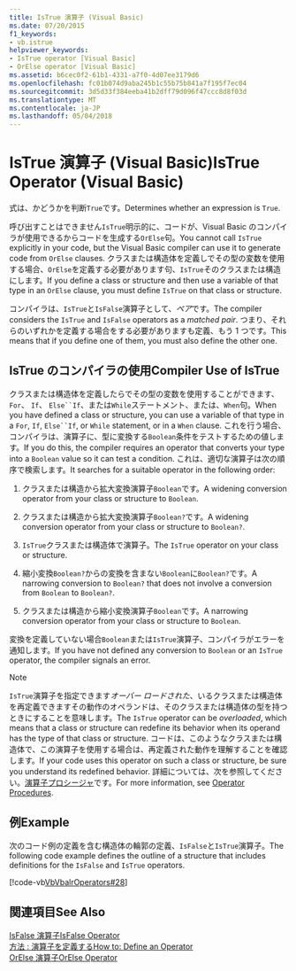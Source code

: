 ```yaml
---
title: IsTrue 演算子 (Visual Basic)
ms.date: 07/20/2015
f1_keywords:
- vb.istrue
helpviewer_keywords:
- IsTrue operator [Visual Basic]
- OrElse operator [Visual Basic]
ms.assetid: b6cec0f2-61b1-4331-a7f0-4d07ee3179d6
ms.openlocfilehash: fc01b074d9aba245b1c55b75b841a7f195f7ec04
ms.sourcegitcommit: 3d5d33f384eeba41b2dff79d096f47ccc8d8f03d
ms.translationtype: MT
ms.contentlocale: ja-JP
ms.lasthandoff: 05/04/2018
---
```

# <a name="istrue-operator-visual-basic"></a><span data-ttu-id="9b07f-102">IsTrue 演算子 (Visual Basic)</span><span class="sxs-lookup"><span data-stu-id="9b07f-102">IsTrue Operator (Visual Basic)</span></span>
<span data-ttu-id="9b07f-103">式は、かどうかを判断`True`です。</span><span class="sxs-lookup"><span data-stu-id="9b07f-103">Determines whether an expression is `True`.</span></span>  
  
 <span data-ttu-id="9b07f-104">呼び出すことはできません`IsTrue`明示的に、コードが、Visual Basic のコンパイラが使用できるからコードを生成する`OrElse`句。</span><span class="sxs-lookup"><span data-stu-id="9b07f-104">You cannot call `IsTrue` explicitly in your code, but the Visual Basic compiler can use it to generate code from `OrElse` clauses.</span></span> <span data-ttu-id="9b07f-105">クラスまたは構造体を定義しでその型の変数を使用する場合、`OrElse`を定義する必要があります句、`IsTrue`そのクラスまたは構造にします。</span><span class="sxs-lookup"><span data-stu-id="9b07f-105">If you define a class or structure and then use a variable of that type in an `OrElse` clause, you must define `IsTrue` on that class or structure.</span></span>  
  
 <span data-ttu-id="9b07f-106">コンパイラは、`IsTrue`と`IsFalse`演算子として、*ペア*です。</span><span class="sxs-lookup"><span data-stu-id="9b07f-106">The compiler considers the `IsTrue` and `IsFalse` operators as a *matched pair*.</span></span> <span data-ttu-id="9b07f-107">つまり、それらのいずれかを定義する場合をする必要がありますも定義、もう 1 つです。</span><span class="sxs-lookup"><span data-stu-id="9b07f-107">This means that if you define one of them, you must also define the other one.</span></span>  
  
## <a name="compiler-use-of-istrue"></a><span data-ttu-id="9b07f-108">IsTrue のコンパイラの使用</span><span class="sxs-lookup"><span data-stu-id="9b07f-108">Compiler Use of IsTrue</span></span>  
 <span data-ttu-id="9b07f-109">クラスまたは構造体を定義したらでその型の変数を使用することができます、 `For`、 `If`、 `Else``If`、または`While`ステートメント、または、`When`句。</span><span class="sxs-lookup"><span data-stu-id="9b07f-109">When you have defined a class or structure, you can use a variable of that type in a `For`, `If`, `Else``If`, or `While` statement, or in a `When` clause.</span></span> <span data-ttu-id="9b07f-110">これを行う場合、コンパイラは、演算子に、型に変換する`Boolean`条件をテストするための値します。</span><span class="sxs-lookup"><span data-stu-id="9b07f-110">If you do this, the compiler requires an operator that converts your type into a `Boolean` value so it can test a condition.</span></span> <span data-ttu-id="9b07f-111">これは、適切な演算子は次の順序で検索します。</span><span class="sxs-lookup"><span data-stu-id="9b07f-111">It searches for a suitable operator in the following order:</span></span>  
  
1.  <span data-ttu-id="9b07f-112">クラスまたは構造から拡大変換演算子`Boolean`です。</span><span class="sxs-lookup"><span data-stu-id="9b07f-112">A widening conversion operator from your class or structure to `Boolean`.</span></span>  
  
2.  <span data-ttu-id="9b07f-113">クラスまたは構造から拡大変換演算子`Boolean?`です。</span><span class="sxs-lookup"><span data-stu-id="9b07f-113">A widening conversion operator from your class or structure to `Boolean?`.</span></span>  
  
3.  <span data-ttu-id="9b07f-114">`IsTrue`クラスまたは構造体で演算子。</span><span class="sxs-lookup"><span data-stu-id="9b07f-114">The `IsTrue` operator on your class or structure.</span></span>  
  
4.  <span data-ttu-id="9b07f-115">縮小変換`Boolean?`からの変換を含まない`Boolean`に`Boolean?`です。</span><span class="sxs-lookup"><span data-stu-id="9b07f-115">A narrowing conversion to `Boolean?` that does not involve a conversion from `Boolean` to `Boolean?`.</span></span>  
  
5.  <span data-ttu-id="9b07f-116">クラスまたは構造から縮小変換演算子`Boolean`です。</span><span class="sxs-lookup"><span data-stu-id="9b07f-116">A narrowing conversion operator from your class or structure to `Boolean`.</span></span>  
  
 <span data-ttu-id="9b07f-117">変換を定義していない場合`Boolean`または`IsTrue`演算子、コンパイラがエラーを通知します。</span><span class="sxs-lookup"><span data-stu-id="9b07f-117">If you have not defined any conversion to `Boolean` or an `IsTrue` operator, the compiler signals an error.</span></span>  
  
> [!NOTE]
>  <span data-ttu-id="9b07f-118">`IsTrue`演算子を指定できます*オーバー ロードされた*、いるクラスまたは構造体を再定義できますその動作のオペランドは、そのクラスまたは構造体の型を持つときにすることを意味します。</span><span class="sxs-lookup"><span data-stu-id="9b07f-118">The `IsTrue` operator can be *overloaded*, which means that a class or structure can redefine its behavior when its operand has the type of that class or structure.</span></span> <span data-ttu-id="9b07f-119">コードは、このようなクラスまたは構造体で、この演算子を使用する場合は、再定義された動作を理解することを確認します。</span><span class="sxs-lookup"><span data-stu-id="9b07f-119">If your code uses this operator on such a class or structure, be sure you understand its redefined behavior.</span></span> <span data-ttu-id="9b07f-120">詳細については、次を参照してください。[演算子プロシージャ](../../../visual-basic/programming-guide/language-features/procedures/operator-procedures.md)です。</span><span class="sxs-lookup"><span data-stu-id="9b07f-120">For more information, see [Operator Procedures](../../../visual-basic/programming-guide/language-features/procedures/operator-procedures.md).</span></span>  
  
## <a name="example"></a><span data-ttu-id="9b07f-121">例</span><span class="sxs-lookup"><span data-stu-id="9b07f-121">Example</span></span>  
 <span data-ttu-id="9b07f-122">次のコード例の定義を含む構造体の輪郭の定義、`IsFalse`と`IsTrue`演算子。</span><span class="sxs-lookup"><span data-stu-id="9b07f-122">The following code example defines the outline of a structure that includes definitions for the `IsFalse` and `IsTrue` operators.</span></span>  
  
 [!code-vb[VbVbalrOperators#28](../../../visual-basic/language-reference/operators/codesnippet/VisualBasic/istrue-operator_1.vb)]  
  
## <a name="see-also"></a><span data-ttu-id="9b07f-123">関連項目</span><span class="sxs-lookup"><span data-stu-id="9b07f-123">See Also</span></span>  
 [<span data-ttu-id="9b07f-124">IsFalse 演算子</span><span class="sxs-lookup"><span data-stu-id="9b07f-124">IsFalse Operator</span></span>](../../../visual-basic/language-reference/operators/isfalse-operator.md)  
 [<span data-ttu-id="9b07f-125">方法 : 演算子を定義する</span><span class="sxs-lookup"><span data-stu-id="9b07f-125">How to: Define an Operator</span></span>](../../../visual-basic/programming-guide/language-features/procedures/how-to-define-an-operator.md)  
 [<span data-ttu-id="9b07f-126">OrElse 演算子</span><span class="sxs-lookup"><span data-stu-id="9b07f-126">OrElse Operator</span></span>](../../../visual-basic/language-reference/operators/orelse-operator.md)
